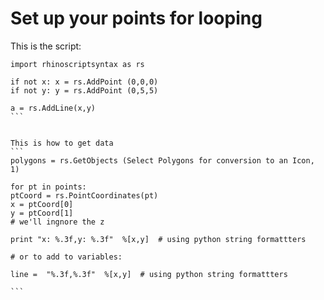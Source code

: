# Set up your points for looping
This is the script:
````
import rhinoscriptsyntax as rs

if not x: x = rs.AddPoint (0,0,0)
if not y: y = rs.AddPoint (0,5,5)

a = rs.AddLine(x,y)
```


This is how to get data
```
polygons = rs.GetObjects (Select Polygons for conversion to an Icon, 1)

for pt in points:
ptCoord = rs.PointCoordinates(pt)
x = ptCoord[0]
y = ptCoord[1]
# we'll ingnore the z

print "x: %.3f,y: %.3f"  %[x,y]  # using python string formattters

# or to add to variables: 

line =  "%.3f,%.3f"  %[x,y]  # using python string formattters

```


